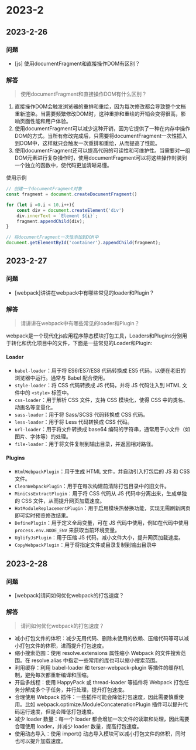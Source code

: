 # 2023-2
## 2023-2-26
###  问题
+ [js] 使用documentFragment和直接操作DOM有区别？

### 解答

> 使用documentFragment和直接操作DOM有什么区别？

1. 直接操作DOM会触发浏览器的重排和重绘，因为每次修改都会导致整个文档重新渲染。当需要频繁修改DOM时，这种重排和重绘的开销会变得很高，影响页面性能和用户体验。
2. 使用documentFragment可以减少这种开销，因为它提供了一种在内存中操作DOM的方式。当所有修改完成后，只需要将documentFragment一次性插入到DOM中，这样就只会触发一次重排和重绘，从而提高了性能。
3. 使用documentFragment还可以提高代码的可读性和可维护性。当需要对一组DOM元素进行复杂操作时，使用documentFragment可以将这些操作封装到一个独立的函数中，使代码更加清晰易懂。

使用示例
```js
// 创建一个documentFragment对象
const fragment = document.createDocumentFragment()

for (let i =0,i < 10,i++){
    const div = document.createElement('div')
    div.innerText = `Element ${i}`;
    fragment.appendChild(div);
}

// 将documentFragment一次性添加到DOM中
document.getElementById('container').appendChild(fragment);
```

## 2023-2-27
### 问题
+ [webpack]讲讲在webpack中有哪些常见的loader和Plugin？

### 解答
> 请讲讲在webpack中有哪些常见的loader和Plugin？

webpack是一个现代化js应用程序静态模块打包工具，Loaders和Plugins分别用于转化和优化项目中的文件，下面是一些常见的Loader和Plugin:

#### Loader

+ `babel-loader`：用于将 ES6/ES7/ES8 代码转换成 ES5 代码，以便在老旧的浏览器中运行。通常与 Babel 配合使用。
+ `style-loader`：将 CSS 代码转换成 JS 代码，并将 JS 代码注入到 HTML 文件中的 `<style>` 标签中。
+ `css-loader`：用于解析 CSS 文件，支持 CSS 模块化，使得 CSS 中的类名、动画名等变量化。
+ `sass-loader`：用于将 Sass/SCSS 代码转换成 CSS 代码。
+ `less-loader`：用于将 Less 代码转换成 CSS 代码。
+ `url-loader`：用于将文件转换成 base64 编码的字符串，通常用于小文件（如图片、字体等）的处理。
+ `file-loader`：用于将文件复制到输出目录，并返回相对路径。

#### Plugins

+ `HtmlWebpackPlugin`：用于生成 HTML 文件，并自动引入打包后的 JS 和 CSS 文件。
+ `CleanWebpackPlugin`：用于在每次构建前清除打包目录中的旧文件。
+ `MiniCssExtractPlugin`：用于将 CSS 代码从 JS 代码中分离出来，生成单独的 CSS 文件，从而提升网页加载速度。
+ `HotModuleReplacementPlugin`：用于启用模块热替换功能，实现无需刷新网页即可实时预览修改结果。
+ `DefinePlugin`：用于定义全局变量，可在 JS 代码中使用，例如在代码中使用 `process.env.NODE_ENV` 来获取当前环境变量。
+ `UglifyJsPlugin`：用于压缩 JS 代码，减小文件大小，提升网页加载速度。
+ `CopyWebpackPlugin`：用于将指定文件或目录复制到输出目录中

## 2023-2-28
### 问题

+ [webpack]请问如何优化webpack的打包速度？

### 解答

> 请问如何优化webpack的打包速度？

+ 减小打包文件的体积：减少无用代码、删除未使用的依赖、压缩代码等可以减小打包文件的体积，进而提升打包速度。
+ 缩小搜索范围：使用 resolve.extensions 属性缩小 Webpack 的文件搜索范围。在 resolve.alias 中指定一些常用的库也可以缩小搜索范围。
+ 利用缓存：利用 babel-loader 和 terser-webpack-plugin 等插件的缓存机制，避免每次都重新编译和压缩。
+ 开启多线程：使用 HappyPack 或 thread-loader 等插件将 Webpack 打包任务分解成多个子任务，并行处理，提升打包速度。
+ 合理使用 Webpack 插件：一些插件可能会降低打包速度，因此需要慎重使用。比如 webpack.optimize.ModuleConcatenationPlugin 插件可以提升代码运行速度，但是会降低打包速度。
+ 减少 loader 数量：每一个 loader 都会增加一次文件的读取和处理，因此需要合理使用 loader，并减少 loader 数量，提高打包速度。
+ 使用动态导入：使用 import() 动态导入模块可以减小打包文件的体积，同时也可以提升加载速度。